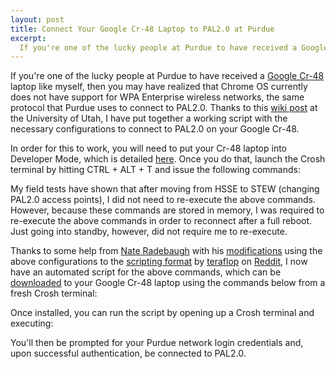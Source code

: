 ```yaml
--- 
layout: post
title: Connect Your Google Cr-48 Laptop to PAL2.0 at Purdue
excerpt:
  If you're one of the lucky people at Purdue to have received a Google Cr-48 laptop like myself, then you may have realized that Chrome OS currently does not have support for WPA Enterprise wireless networks, the same protocol that Purdue uses to connect to PAL2.0. Thanks to this wiki post at the University of Utah, I have put together a working script with the necessary configurations to connect to PAL2.0 on your Google Cr-48.
---
```

If you're one of the lucky people at Purdue to have received a <a href="http://www.google.com/chromeos/pilot-program-cr48.html" target="_blank">Google Cr-48</a> laptop like myself, then you may have realized that Chrome OS currently does not have support for WPA Enterprise wireless networks, the same protocol that Purdue uses to connect to PAL2.0. Thanks to this <a href="https://wiki.utah.edu/confluence/display/~u0226271/UConnect+on+Chrome+OS" target="_blank">wiki post</a> at the University of Utah, I have put together a working script with the necessary configurations to connect to PAL2.0 on your Google Cr-48.

In order for this to work, you will need to put your Cr-48 laptop into Developer Mode, which is detailed <a href="http://www.chromium.org/chromium-os/developer-information-for-chrome-os-devices/cr-48-chrome-notebook-developer-information" target="_blank">here</a>. Once you do that, launch the Crosh terminal by hitting CTRL + ALT + T and issue the following commands:

<script src="https://gist.github.com/811480.js"> </script> 

My field tests have shown that after moving from HSSE to STEW (changing PAL2.0 access points), I did not need to re-execute the above commands. However, because these commands are stored in memory, I was required to re-execute the above commands in order to reconnect after a full reboot. Just going into standby, however, did not require me to re-execute.

Thanks to some help from <a href="http://naterad.com/" target="_blank">Nate Radebaugh</a> with his <a href="http://pastebin.com/3zhLb8qw" target="_blank">modifications</a> using the above configurations to the <a href="http://pastebin.com/G3ta4zsa" target="_blank">scripting format</a> by <a href="http://www.reddit.com/user/teraflop" target="_blank">teraflop</a> on <a href="http://www.reddit.com/r/CR48/comments/fcxhw/any_workarounds_for_wpa2_with_certificate/" target="_blank">Reddit</a>, I now have an automated script for the above commands, which can be <a href="http://mbmccormick/files/pal2.sh" target="_blank">downloaded</a> to your Google Cr-48 laptop using the commands below from a fresh Crosh terminal:

<script src="https://gist.github.com/827025.js"> </script> 

Once installed, you can run the script by opening up a Crosh terminal and executing:

<script src="https://gist.github.com/827049.js"> </script> 

You'll then be prompted for your Purdue network login credentials and, upon successful authentication, be connected to PAL2.0.
